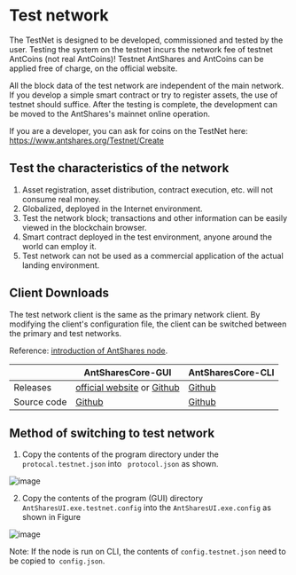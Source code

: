 # Test network

The TestNet is designed to be developed, commissioned and tested by the user. Testing the system on the testnet incurs the network fee of testnet AntCoins (not real AntCoins)! Testnet AntShares and AntCoins can be applied free of charge, on the official website.

All the block data of the test network are independent of the main network. If you develop a simple smart contract or try to register assets, the use of testnet should suffice. After the testing is complete, the development can be moved to the AntShares's mainnet online operation.

If you are a developer, you can ask for coins on the TestNet here: https://www.antshares.org/Testnet/Create

## Test the characteristics of the network

1. Asset registration, asset distribution, contract execution, etc. will not consume real money.
2. Globalized, deployed in the Internet environment.
3. Test the network block; transactions and other information can be easily viewed in the blockchain browser.
4. Smart contract deployed in the test environment, anyone around the world can employ it.
5. Test network can not be used as a commercial application of the actual landing environment.

## Client Downloads

The test network client is the same as the primary network client. By modifying the client's configuration file, the client can be switched between the primary and test networks.

Reference: [introduction of AntShares node](introduction.md).

|      | AntSharesCore-GUI                        | AntSharesCore-CLI                        |
| ---- | ---------------------------------------- | ---------------------------------------- |
| Releases | [official website](https://www.antshares.org/download) or [Github](https://github.com/neo-project/neo-gui/releases) | [Github](https://github.com/neo-project/neo-gui/releases) |
Source code | [Github](https://github.com/neo-project/neo-gui) | [Github](https://github.com/neo-project/neo-gui) |

## Method of switching to test network

1. Copy the contents of the program directory under the `protocal.testnet.json` into ` protocol.json` as shown.

![image](http://docs.antshares.org/images/2017-06-08_14-16-35.png)

2. Copy the contents of the program (GUI) directory `AntSharesUI.exe.testnet.config` into the `AntSharesUI.exe.config` as shown in Figure

![image](http://docs.antshares.org/images/2017-06-08_14-16-12.png)

Note: If the node is run on CLI, the contents of `config.testnet.json` need to be copied to` config.json`.
